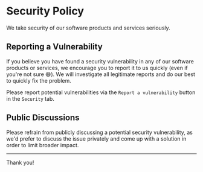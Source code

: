 # Security Policy

We take security of our software products and services seriously.

## Reporting a Vulnerability

If you believe you have found a security vulnerability in any of our software products or services, we encourage you to report it to us quickly (even if you're not sure :smile:). We will investigate all legitimate reports and do our best to quickly fix the problem.

Please report potential vulnerabilities via the `Report a vulnerability` button in the `Security` tab.

## Public Discussions

Please refrain from publicly discussing a potential security vulnerability, as we'd prefer to discuss the issue privately and come up with a solution in order to limit broader impact.

---

Thank you!